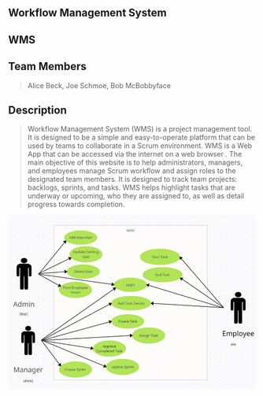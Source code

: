## Workflow Management System

## WMS

## Team Members
>Alice Beck, Joe Schmoe, Bob McBobbyface

## Description 

>Workflow Management System (WMS) is a project management tool. It is designed to
>be a simple and easy-to-operate platform that can be used by teams to collaborate in a
>Scrum environment. WMS is a Web App that can be accessed via the internet on a web browser .
>The main objective of this website is to help administrators, managers, and employees
>manage Scrum workflow and assign roles to the designated team members.
>It is designed to track team projects: backlogs, sprints, and tasks. WMS helps
>highlight tasks that are underway or upcoming, who they are assigned to, as well as detail progress towards completion.


![Use Case Diagram](https://github.com/csc340-sp24/wms/blob/main/WMS%20Use%20Case.PNG)
